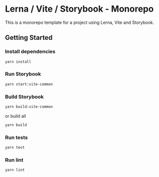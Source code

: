 Lerna / Vite / Storybook - Monorepo
===================================

This is a monorepo template for a project using Lerna, Vite and Storybook.

## Getting Started

### Install dependencies

```bash
yarn install
```

### Run Storybook

```bash
yarn start:vite-common
```

### Build Storybook

```bash
yarn build:vite-common
```
or build all
```bash
yarn build
```

### Run tests

```bash
yarn test
```

### Run lint

```bash
yarn lint
```
